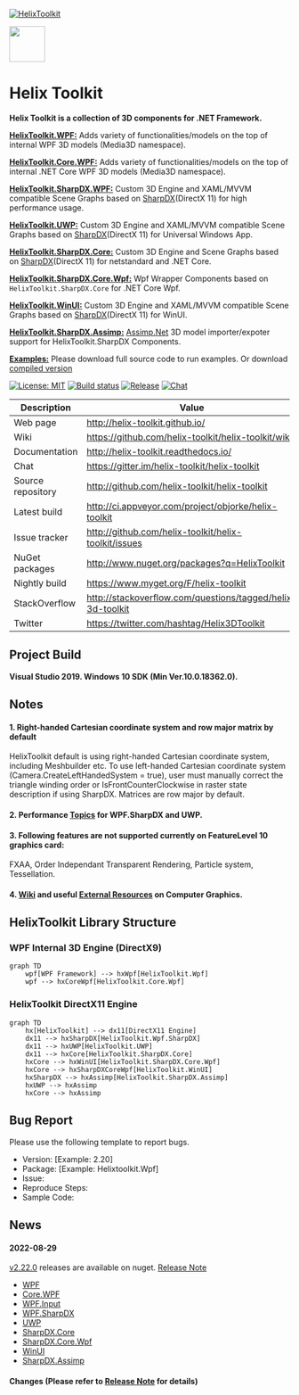 [![HelixToolkit](https://img.shields.io/badge/-Helix%20Toolkit-blue)](https://github.com/helix-toolkit/helix-toolkit) 

<img src='https://avatars3.githubusercontent.com/u/8432523?s=200&v=4' width='64' />

# Helix Toolkit

**Helix Toolkit is a collection of 3D components for .NET Framework.**

[**HelixToolkit.WPF:**](/Source/HelixToolkit.Wpf) 
Adds variety of functionalities/models on the top of internal WPF 3D models (Media3D namespace). 

[**HelixToolkit.Core.WPF:**](/Source/HelixToolkit.Core.Wpf) 
Adds variety of functionalities/models on the top of internal .NET Core WPF 3D models (Media3D namespace).

[**HelixToolkit.SharpDX.WPF:**](/Source/HelixToolkit.Wpf.SharpDX) 
Custom 3D Engine and XAML/MVVM compatible Scene Graphs based on [SharpDX](https://github.com/sharpdx/SharpDX)(DirectX 11) for high performance usage.

[**HelixToolkit.UWP:**](/Source/HelixToolkit.UWP) 
Custom 3D Engine and XAML/MVVM compatible Scene Graphs based on [SharpDX](https://github.com/sharpdx/SharpDX)(DirectX 11) for Universal Windows App.

[**HelixToolkit.SharpDX.Core:**](/Source/HelixToolkit.SharpDX.Core) 
Custom 3D Engine and Scene Graphs based on [SharpDX](https://github.com/sharpdx/SharpDX)(DirectX 11) for netstandard and .NET Core.

[**HelixToolkit.SharpDX.Core.Wpf:**](/Source/HelixToolkit.SharpDX.Core.Wpf) 
Wpf Wrapper Components based on `HelixToolkit.SharpDX.Core` for .NET Core Wpf.

[**HelixToolkit.WinUI:**](/Source/HelixToolkit.WinUI) 
Custom 3D Engine and XAML/MVVM compatible Scene Graphs based on [SharpDX](https://github.com/sharpdx/SharpDX)(DirectX 11) for WinUI.


[**HelixToolkit.SharpDX.Assimp:**](/Source/HelixToolkit.Wpf.SharpDX.Assimp) 
[Assimp.Net](https://bitbucket.org/Starnick/assimpnet/src/master/) 3D model importer/expoter support for HelixToolkit.SharpDX Components.

[**Examples:**](/Source/Examples)
Please download full source code to run examples. Or download [compiled version](https://ci.appveyor.com/project/objorke/helix-toolkit/branch/master/artifacts)

[![License: MIT](https://img.shields.io/github/license/helix-toolkit/helix-toolkit)](https://github.com/helix-toolkit/helix-toolkit/blob/develop/LICENSE)
[![Build status](https://ci.appveyor.com/api/projects/status/vbrornad55ln8tp4?svg=true)](https://ci.appveyor.com/project/holance/helix-toolkit-qqf1e)
[![Release](https://img.shields.io/github/release/helix-toolkit/helix-toolkit.svg?style=popout)](https://www.nuget.org/packages?q=Helix-Toolkit)
[![Chat](https://img.shields.io/gitter/room/helix-toolkit/helix-toolkit.svg)](https://gitter.im/helix-toolkit/helix-toolkit)

Description         | Value
--------------------|-----------------------
Web page            | http://helix-toolkit.github.io/
Wiki                | https://github.com/helix-toolkit/helix-toolkit/wiki
Documentation       | http://helix-toolkit.readthedocs.io/
Chat                | https://gitter.im/helix-toolkit/helix-toolkit
Source repository   | http://github.com/helix-toolkit/helix-toolkit
Latest build        | http://ci.appveyor.com/project/objorke/helix-toolkit
Issue tracker       | http://github.com/helix-toolkit/helix-toolkit/issues
NuGet packages      | http://www.nuget.org/packages?q=HelixToolkit
Nightly build       | https://www.myget.org/F/helix-toolkit
StackOverflow       | http://stackoverflow.com/questions/tagged/helix-3d-toolkit
Twitter             | https://twitter.com/hashtag/Helix3DToolkit

## Project Build

**Visual Studio 2019. Windows 10 SDK (Min Ver.10.0.18362.0).**

## Notes

#### 1. Right-handed Cartesian coordinate system and row major matrix by default
HelixToolkit default is using right-handed Cartesian coordinate system, including Meshbuilder etc. To use left-handed Cartesian coordinate system (Camera.CreateLeftHandedSystem = true), user must manually correct the triangle winding order or IsFrontCounterClockwise in raster state description if using SharpDX. Matrices are row major by default.

#### 2. Performance [Topics](https://github.com/helix-toolkit/helix-toolkit/wiki/Tips-on-performance-optimization-(WPF.SharpDX-and-UWP)) for WPF.SharpDX and UWP.

#### 3. Following features are not supported currently on FeatureLevel 10 graphics card:
FXAA, Order Independant Transparent Rendering, Particle system, Tessellation.

#### 4. [Wiki](https://github.com/helix-toolkit/helix-toolkit/wiki) and useful [External Resources](https://github.com/helix-toolkit/helix-toolkit/wiki/External-References) on Computer Graphics.

## HelixToolkit Library Structure

### WPF Internal 3D Engine (DirectX9)

```mermaid
graph TD
    wpf[WPF Framework] --> hxWpf[HelixToolkit.Wpf]
    wpf --> hxCoreWpf[HelixToolkit.Core.Wpf]
```
### HelixToolkit DirectX11 Engine

```mermaid
graph TD
    hx[HelixToolkit] --> dx11[DirectX11 Engine]    
    dx11 --> hxSharpDX[HelixToolkit.Wpf.SharpDX]
    dx11 --> hxUWP[HelixToolkit.UWP]
    dx11 --> hxCore[HelixToolkit.SharpDX.Core]
    hxCore --> hxWinUI[HelixToolkit.SharpDX.Core.Wpf]
    hxCore --> hxSharpDXCoreWpf[HelixToolkit.WinUI]
    hxSharpDX --> hxAssimp[HelixToolkit.SharpDX.Assimp]
    hxUWP --> hxAssimp
    hxCore --> hxAssimp
```

## Bug Report
Please use the following template to report bugs.

- Version: [Example: 2.20]
- Package: [Example: Helixtoolkit.Wpf]
- Issue: 
- Reproduce Steps:
- Sample Code:

## News
#### 2022-08-29
[v2.22.0](https://github.com/helix-toolkit/helix-toolkit/releases/tag/v2.22.0) releases are available on nuget. [Release Note](/CHANGELOG.md)
- [WPF](https://www.nuget.org/packages/HelixToolkit.Wpf/2.22.0)
- [Core.WPF](https://www.nuget.org/packages/HelixToolkit.Core.Wpf/2.22.0)
- [WPF.Input](https://www.nuget.org/packages/HelixToolkit.Wpf.Input/2.22.0)
- [WPF.SharpDX](https://www.nuget.org/packages/HelixToolkit.Wpf.SharpDX/2.22.0)
- [UWP](https://www.nuget.org/packages/HelixToolkit.UWP/2.22.0)
- [SharpDX.Core](https://www.nuget.org/packages/HelixToolkit.SharpDX.Core/2.22.0)
- [SharpDX.Core.Wpf](https://www.nuget.org/packages/HelixToolkit.SharpDX.Core.Wpf/2.22.0)
- [WinUI](https://www.nuget.org/packages/HelixToolkit.WinUI/2.22.0)
- [SharpDX.Assimp](https://www.nuget.org/packages/HelixToolkit.SharpDX.Assimp/2.22.0)

#### Changes (Please refer to [Release Note](https://github.com/helix-toolkit/helix-toolkit/blob/master/CHANGELOG.md) for details)
